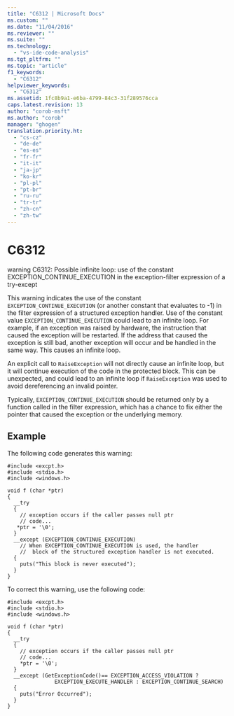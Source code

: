 ```yaml
---
title: "C6312 | Microsoft Docs"
ms.custom: ""
ms.date: "11/04/2016"
ms.reviewer: ""
ms.suite: ""
ms.technology: 
  - "vs-ide-code-analysis"
ms.tgt_pltfrm: ""
ms.topic: "article"
f1_keywords: 
  - "C6312"
helpviewer_keywords: 
  - "C6312"
ms.assetid: 1fc8b9a1-e6ba-4799-84c3-31f289576cca
caps.latest.revision: 13
author: "corob-msft"
ms.author: "corob"
manager: "ghogen"
translation.priority.ht: 
  - "cs-cz"
  - "de-de"
  - "es-es"
  - "fr-fr"
  - "it-it"
  - "ja-jp"
  - "ko-kr"
  - "pl-pl"
  - "pt-br"
  - "ru-ru"
  - "tr-tr"
  - "zh-cn"
  - "zh-tw"
---
```

# C6312
warning C6312: Possible infinite loop: use of the constant EXCEPTION_CONTINUE_EXECUTION in the exception-filter expression of a try-except  
  
 This warning indicates the use of the constant `EXCEPTION_CONTINUE_EXECUTION` (or another constant that evaluates to -1) in the filter expression of a structured exception handler. Use of the constant value `EXCEPTION_CONTINUE_EXECUTION` could lead to an infinite loop. For example, if an exception was raised by hardware, the instruction that caused the exception will be restarted. If the address that caused the exception is still bad, another exception will occur and be handled in the same way. This causes an infinite loop.  
  
 An explicit call to `RaiseException` will not directly cause an infinite loop, but it will continue execution of the code in the protected block. This can be unexpected, and could lead to an infinite loop if `RaiseException` was used to avoid dereferencing an invalid pointer.  
  
 Typically, `EXCEPTION_CONTINUE_EXECUTION` should be returned only by a function called in the filter expression, which has a chance to fix either the pointer that caused the exception or the underlying memory.  
  
## Example  
 The following code generates this warning:  
  
```  
#include <excpt.h>  
#include <stdio.h>  
#include <windows.h>  
  
void f (char *ptr)  
{  
  __try   
  {  
    // exception occurs if the caller passes null ptr  
    // code...     
   *ptr = '\0';  
  }   
  __except (EXCEPTION_CONTINUE_EXECUTION)  
    // When EXCEPTION_CONTINUE_EXECUTION is used, the handler  
    //  block of the structured exception handler is not executed.   
  {  
    puts("This block is never executed");  
  }  
}  
```  
  
 To correct this warning, use the following code:  
  
```  
#include <excpt.h>  
#include <stdio.h>  
#include <windows.h>  
  
void f (char *ptr)  
{  
  __try   
  {  
    // exception occurs if the caller passes null ptr  
    // code...  
    *ptr = '\0';  
  }   
  __except (GetExceptionCode()== EXCEPTION_ACCESS_VIOLATION ?   
               EXCEPTION_EXECUTE_HANDLER : EXCEPTION_CONTINUE_SEARCH)   
  {  
    puts("Error Occurred");  
  }  
}  
```